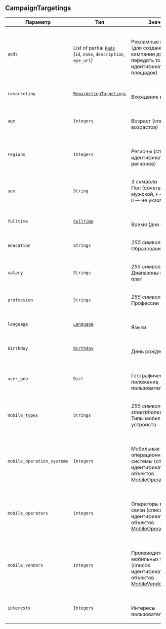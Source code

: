 
## CampaignTargetings


<table>
    <thead>
        <tr><th>Параметр</th><th>Тип</th><th>Значение</th></tr>
    </thead>
    <tbody>
        <tr>
            <td><code>pads</code></td>
            <td>List of partial <a href="pad.md"><code>Pads</code></a><br />
(<code>id</code>, <code>name</code>, <code>description</code>, <code>eye_url</code>)
</td>
            <td><p><br />Рекламные площадки (для создания кампании достаточно передать только идентификаторы площадок)</p></td>
        </tr><tr>
            <td><code>remarketing</code></td>
            <td><a href="remarketingtargeting.md"><code>RemarketingTargetings</code></a></td>
            <td><p><br />Вхождение в аудитории</p></td>
        </tr><tr>
            <td><code>age</code></td>
            <td><code>Integers</code></td>
            <td><p><br />Возраст (список возрастов)</p></td>
        </tr><tr>
            <td><code>regions</code></td>
            <td><code>Integers</code></td>
            <td><p><br />Регионы (список идентификаторов регионов)</p></td>
        </tr><tr>
            <td><code>sex</code></td>
            <td><code>String</code></td>
            <td><p><em>3 символа</em> <br />Пол (сочетания <code>M</code> — мужской, <code>F</code> — женский, <code>U</code> — не указан)</p></td>
        </tr><tr>
            <td><code>fulltime</code></td>
            <td><a href="fulltime.md"><code>Fulltime</code></a></td>
            <td><p><br />Время (дни и часы)</p></td>
        </tr><tr>
            <td><code>education</code></td>
            <td><code>Strings</code></td>
            <td><p><em>255 символов</em> <br />Образование</p></td>
        </tr><tr>
            <td><code>salary</code></td>
            <td><code>Strings</code></td>
            <td><p><em>255 символов</em> <br />Диапазоны заработных плат</p></td>
        </tr><tr>
            <td><code>profession</code></td>
            <td><code>Strings</code></td>
            <td><p><em>255 символов</em> <br />Профессии</p></td>
        </tr><tr>
            <td><code>language</code></td>
            <td><a href="language.md"><code>Language</code></a></td>
            <td><p><br />Языки</p></td>
        </tr><tr>
            <td><code>birthday</code></td>
            <td><a href="birthday.md"><code>Birthday</code></a></td>
            <td><p><br />День рождения</p></td>
        </tr><tr>
            <td><code>user_geo</code></td>
            <td><code>Dict</code></td>
            <td><p><br />Географическое положение, указанное пользователем</p></td>
        </tr><tr>
            <td><code>mobile_types</code></td>
            <td><code>Strings</code></td>
            <td><p><em>255 символов</em> <em>tablets, smartphones</em><br />Типы мобильных устройств</p></td>
        </tr><tr>
            <td><code>mobile_operation_systems</code></td>
            <td><code>Integers</code></td>
            <td><p><br />Мобильные операционные системы (список идентификаторов объектов <a href="#object_mobileoperationsystem">MobileOperationSystem</a>)</p></td>
        </tr><tr>
            <td><code>mobile_operators</code></td>
            <td><code>Integers</code></td>
            <td><p><br />Операторы мобильной связи (список идентификаторов объектов <a href="#object_mobileoperator">MobileOperator</a>)</p></td>
        </tr><tr>
            <td><code>mobile_vendors</code></td>
            <td><code>Integers</code></td>
            <td><p><br />Производители мобильных устройств (список идентификаторов объектов <a href="#object_mobilevendor">MobileVendor</a>)</p></td>
        </tr><tr>
            <td><code>interests</code></td>
            <td><code>Integers</code></td>
            <td><p><br />Интересы пользователей</p></td>
        </tr>
    </tbody>
</table>